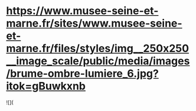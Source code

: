 # https://www.musee-seine-et-marne.fr/sites/www.musee-seine-et-marne.fr/files/styles/img__250x250__image_scale/public/media/images/brume-ombre-lumiere_6.jpg?itok=gBuwkxnb

![](
